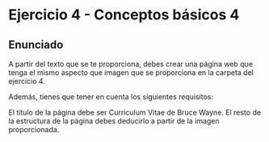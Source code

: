 # Ejercicio 4 - Conceptos básicos 4

## Enunciado

A partir del texto que se te proporciona, debes crear una página web que tenga el mismo aspecto que imagen que se proporciona en la carpeta del ejercicio 4.

Además, tienes que tener en cuenta los siguientes requisitos:

El título de la página debe ser Curriculum Vitae de Bruce Wayne.
El resto de la estructura de la página debes deducirlo a partir de la imagen proporcionada.